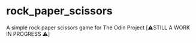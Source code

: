 # rock_paper_scissors
A simple rock paper scissors game for The Odin Project
[⚠️STILL A WORK IN PROGRESS ⚠️]
